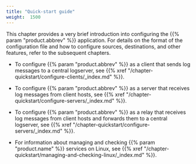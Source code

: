 ```yaml
---
title: "Quick-start guide"
weight:  1500
---
```

<!-- DISCLAIMER: This file is based on the syslog-ng Open Source Edition documentation https://github.com/balabit/syslog-ng-ose-guides/commit/2f4a52ee61d1ea9ad27cb4f3168b95408fddfdf2 and is used under the terms of The syslog-ng Open Source Edition Documentation License. The file has been modified by Axoflow. -->

This chapter provides a very brief introduction into configuring the {{% param "product.abbrev" %}} application. For details on the format of the configuration file and how to configure sources, destinations, and other features, refer to the subsequent chapters.

  - To configure {{% param "product.abbrev" %}} as a client that sends log messages to a central logserver, see {{% xref "/chapter-quickstart/configure-clients/_index.md" %}}.

  - To configure {{% param "product.abbrev" %}} as a server that receives log messages from client hosts, see {{% xref "/chapter-quickstart/configure-servers/_index.md" %}}.

  - To configure {{% param "product.abbrev" %}} as a relay that receives log messages from client hosts and forwards them to a central logserver, see {{% xref "/chapter-quickstart/configure-servers/_index.md" %}}.

  - For information about managing and checking {{% param "product.name" %}} services on Linux, see {{% xref "/chapter-quickstart/managing-and-checking-linux/_index.md" %}}.
